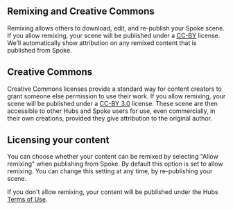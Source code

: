 ## Remixing and Creative Commons

Remixing allows others to download, edit, and re-publish your Spoke scene. If you allow remixing, your scene will be published under a [CC-BY](https://creativecommons.org/licenses/by/3.0/legalcode) license. We’ll automatically show attribution on any remixed content that is published from Spoke.

## Creative Commons

Creative Commons licenses provide a standard way for content creators to grant someone else permission to use their work. If you allow remixing, your scene will be published under a [CC-BY 3.0](https://creativecommons.org/licenses/by/3.0/legalcode) license. These scene are then accessible to other Hubs and Spoke users for use, even commercially, in their own creations, provided they give attribution to the original author.

## Licensing your content

You can choose whether your content can be remixed by selecting "Allow remixing" when publishing from Spoke. By default this option is set to allow remixing. You can change this setting at any time, by re-publishing your scene.

If you don't allow remixing, your content will be published under the Hubs [Terms of Use](https://github.com/mozilla/hubs/blob/master/TERMS.md).
